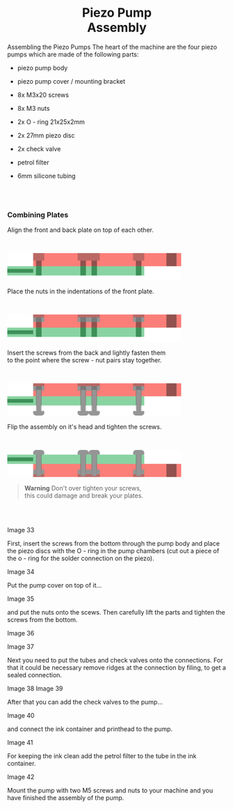 
<div align = center>

# Piezo Pump <br> Assembly  



</div>

Assembling the Piezo Pumps
The heart of the machine are the four piezo pumps which are made of the following parts:

- piezo pump body

- piezo pump cover / mounting bracket

- 8x M3x20 screws

- 8x M3 nuts

- 2x O - ring 21x25x2mm

- 2x 27mm piezo disc

- 2x check valve

- petrol filter

- 6mm silicone tubing


<br>
<br>

### Combining Plates

Align the front and back plate on top of each other.

<br>

<img
    width = 400
    src = '../../Resources/Piezo Pump/Steps/A-1.webp'
/>

Place the nuts in the indentations of the front plate.

<br>

<img
    width = 400
    src = '../../Resources/Piezo Pump/Steps/A-2.webp'
/>

Insert the screws from the back and lightly fasten them  
to the point where the screw - nut pairs stay together.

<br>

<img
    width = 400
    src = '../../Resources/Piezo Pump/Steps/A-3.webp'
/>

Flip the assembly on it's head and tighten the screws.

<br>

<img
    width = 400
    src = '../../Resources/Piezo Pump/Steps/A-4.webp'
/>

> **Warning** Don't over tighten your screws,  
this could damage and break your plates.

<br>
<br>



Image 33


First, insert the screws from the bottom through the pump body and place the piezo discs with the O - ring in the pump chambers (cut out a piece of the o - ring for the solder connection on the piezo).

Image 34


Put the pump cover on top of it...

Image 35


and put the nuts onto the scews. Then carefully lift the parts  and tighten the screws from the bottom.

Image 36

Image 37

Next you need to put the tubes and check valves onto the connections. For that it could be necessary remove ridges at the connection by filing, to get a sealed connection.

Image 38
Image 39

After that you can add the check valves to the pump...

Image 40

and connect the ink container and printhead to the pump.

Image 41

For keeping the ink clean add the petrol filter to the tube in the ink container.

Image 42

Mount the pump with two M5 screws and nuts to your machine and you have finished the assembly of the pump.